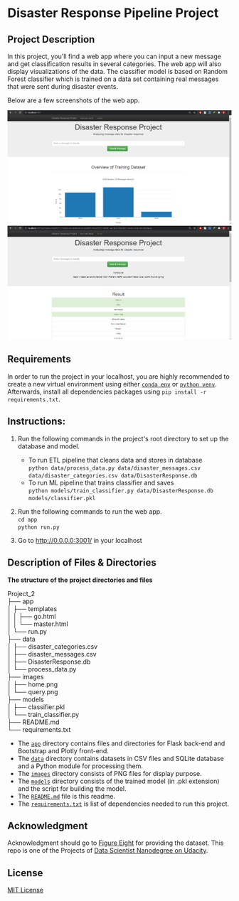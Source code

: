 # Disaster Response Pipeline Project

## Project Description
In this project, you'll find a web app where you can input a new message and get classification results in several categories. The web app will also display visualizations of the data. The classifier model is based on Random Forest classifier which is trained on a data set containing real messages that were sent during disaster events.

Below are a few screenshots of the web app.

![](images/home.png)
![](images/query.png)

## Requirements

In order to run the project in your localhost, you are highly recommended to create a new virtual environment using either [`conda env`](https://conda.io/docs/user-guide/tasks/manage-environments.html) or [`python venv`](https://docs.python.org/3/tutorial/venv.html). Afterwards, install all dependencies packages using `pip install -r requirements.txt`.

## Instructions:
1. Run the following commands in the project's root directory to set up the database and model.

    - To run ETL pipeline that cleans data and stores in database<br>
        `python data/process_data.py data/disaster_messages.csv data/disaster_categories.csv data/DisasterResponse.db`
    - To run ML pipeline that trains classifier and saves<br>
        `python models/train_classifier.py data/DisasterResponse.db models/classifier.pkl`

2. Run the following commands to run the web app.<br>
	`cd app`<br>
    `python run.py`<br>

3. Go to http://0.0.0.0:3001/ in your localhost

## Description of Files & Directories

**The structure of the project directories and files**

Project_2<br>
├── app<br>
│   ├── templates<br>
│   │   ├── go.html<br>
│	│	└── master.html<br>
│	└── run.py<br>
├── data<br>
│   ├── disaster_categories.csv<br>
│   ├── disaster_messages.csv<br>
│	├── DisasterResponse.db<br>
│	└── process_data.py<br>
├── images<br>
│	├── home.png<br>
│	└── query.png<br>
├── models<br>
│	├── classifier.pkl<br>
│	└── train_classifier.py<br>
├── README.md<br>
└── requirements.txt<br>

- The [`app`](./app) directory contains files and directories for Flask back-end and Bootstrap and Plotly front-end.
- The [`data`](./data) directory contains datasets in CSV files and SQLite database and a Python module for processing them.
- The [`images`](./images) directory consists of PNG files for display purpose.
- The [`models`](./models) directory consists of the trained model (in .pkl extension) and the script for building the model.
- The [`README.md`](./README.md) file is this readme.
- The [`requirements.txt`](./requirements.txt) is list of dependencies needed to run this project.

## Acknowledgment
Acknowledgment should go to [Figure Eight](https://www.figure-eight.com/) for providing the dataset. This repo is one of the Projects of [Data Scientist Nanodegree on Udacity](https://www.udacity.com/course/data-scientist-nanodegree--nd025).

## License
[MIT License](../LICENSE)